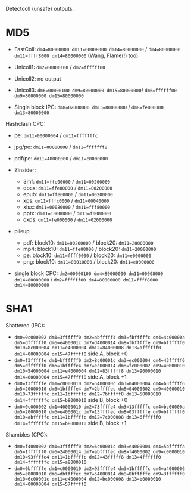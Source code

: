 Detectcoll (unsafe) outputs.

# MD5
- FastColl: `dm4=80000000 dm11=00008000 dm14=80000000` / `dm4=80000000 dm11=ffff8000 dm14=80000000` (Wang, Flame(!) too)

- Unicoll1: `dm2=00000100` / `dm2=ffffff00`
- Unicoll2: no output
- Unicoll3: `dm6=00000100 dm9=80000000 dm15=80000000`/ `dm6=ffffff00 dm9=80000000 dm15=80000000`

- Single block IPC: `dm8=02000000 dm13=80000000` / `dm8=fe000000 dm13=80000000`

Hashclash CPC:
- pe: `dm11=00000004` / `dm11=fffffffc`
- jpg/pe: `dm11=00000008` / `dm11=fffffff8`
- pdf/pe: `dm11=40000000` / `dm11=c0000000`
- Zinsider:
  - 3mf: `dm11=ffe00000` / `dm11=00200000`
  - docx: `dm11=ffe00000` / `dm11=00200000`
  - epub: `dm11=ffe00000` / `dm11=00200000`
  - xps: `dm11=fffc0000` / `dm11=00040000`
  - xlsx: `dm11=00080000` / `dm11=fff80000`
  - pptx: `dm11=10000000` / `dm11=f0000000`
  - oxps: `dm11=fe000000` / `dm11=02000000`
- pileup
  - pdf: block10: `dm11=00200000` / block20: `dm11=20000000`
  - mp4: block10: `dm11=ffe00000` / block20: `dm11=20000000`
  - pe: block10: `dm11=ffff0000` / block20: `dm11=e0000000`
  - png: block10: `dm11=00010000` / block20: `dm11=e0000000`

- single block CPC: `dm2=00000100 dm4=80000000 dm11=00008000 dm14=80000000` / `dm2=ffffff00 dm4=80000000 dm11=ffff8000 dm14=80000000`

# SHA1
Shattered (IPC):
- `dm0=0c000002 dm1=3ffffff0 dm2=abfffff4 dm3=fbfffffc dm4=4c00000a dm5=dffffff0 dm6=e400001c dm7=d4000014 dm8=fbfffffe dm9=bffffff0 dm10=8c000004 dm11=e4000004 dm12=84000008 dm13=affffff0 dm14=00000004 dm15=47fffff0` side A, block +0
- `dm0=f3fffffe dm1=bffffff0 dm2=8c00001c dm3=ec000004 dm4=43fffff6 dm5=dffffff0 dm6=1bffffe4 dm7=ec000014 dm8=fc000002 dm9=40000010 dm10=54000004 dm11=e4000004 dm12=83fffff8 dm13=90000010 dm14=00000004 dm15=47fffff0` side A, block +1
- `dm0=f3fffffe dm1=c0000010 dm2=5400000c dm3=04000004 dm4=b3fffff6 dm5=20000010 dm6=1bffffe4 dm7=2bffffec dm8=04000002 dm9=40000010 dm10=73fffffc dm11=1bfffffc dm12=7bfffff8 dm13=50000010 dm14=fffffffc dm15=b8000010` side B, block +0
- `dm0=0c000002 dm1=40000010 dm2=73ffffe4 dm3=13fffffc dm4=bc00000a dm5=20000010 dm6=e400001c dm7=13ffffec dm8=03fffffe dm9=bffffff0 dm10=abfffffc dm11=1bfffffc dm12=7c000008 dm13=6ffffff0 dm14=fffffffc dm15=b8000010` side B, block +1


Shambles (CPC):
- `dm0=f4000002 dm1=3ffffff0 dm2=6c00001c dm3=e4000004 dm4=5bfffffa dm5=1ffffff0 dm6=24000014 dm7=abffffec dm8=f4000002 dm9=c0000010 dm10=93ffffe4 dm11=1bfffffc dm12=43fffff8 dm13=4ffffff0 dm14=fffffffc dm15=a8000010`
- `dm0=0bfffffe dm1=c0000010 dm2=93ffffe4 dm3=1bfffffc dm4=a4000006 dm5=e0000010 dm6=dbffffec dm7=54000014 dm8=0bfffffe dm9=3ffffff0 dm10=6c00001c dm11=e4000004 dm12=bc000008 dm13=b0000010 dm14=00000004 dm15=57fffff0`
